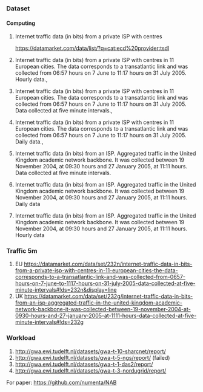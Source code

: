 ### Dataset 

#### Computing 

1. Internet traffic data (in bits) from a private ISP with centres 
    
    https://datamarket.com/data/list/?q=cat:ecd%20provider:tsdl
    

1. Internet traffic data (in bits) from a private ISP with centres in 11 European cities. 
The data corresponds to a transatlantic link and was collected from 06:57 hours on 7 June to 11:17 hours on 31 July 2005. Hourly data.,

2. Internet traffic data (in bits) from a private ISP with centres in 11 European cities. 
The data corresponds to a transatlantic link and was collected from 06:57 hours on 7 June to 11:17 hours on 31 July 2005. Data collected at five minute intervals.,

3. Internet traffic data (in bits) from a private ISP with centres in 11 European cities. 
The data corresponds to a transatlantic link and was collected from 06:57 hours on 7 June to 11:17 hours on 31 July 2005. Daily data.,

4. Internet traffic data (in bits) from an ISP. Aggregated traffic in the United Kingdom academic network backbone. It was collected between 19 November 2004, at 09:30 hours and 27 January 2005, at 11:11 hours. Data collected at five minute intervals.

5. Internet traffic data (in bits) from an ISP. Aggregated traffic in the United Kingdom academic network backbone. It was collected between 19 November 2004, at 09:30 hours and 27 January 2005, at 11:11 hours. Daily data

6. Internet traffic data (in bits) from an ISP. Aggregated traffic in the United Kingdom academic network backbone. It was collected between 19 November 2004, at 09:30 hours and 27 January 2005, at 11:11 hours. Hourly data



### Traffic 5m
1. EU
    https://datamarket.com/data/set/232n/internet-traffic-data-in-bits-from-a-private-isp-with-centres-in-11-european-cities-the-data-corresponds-to-a-transatlantic-link-and-was-collected-from-0657-hours-on-7-june-to-1117-hours-on-31-july-2005-data-collected-at-five-minute-intervals#!ds=232n&display=line
2. UK
    https://datamarket.com/data/set/232g/internet-traffic-data-in-bits-from-an-isp-aggregated-traffic-in-the-united-kingdom-academic-network-backbone-it-was-collected-between-19-november-2004-at-0930-hours-and-27-january-2005-at-1111-hours-data-collected-at-five-minute-intervals#!ds=232g
    
### Workload 
1. http://gwa.ewi.tudelft.nl/datasets/gwa-t-10-sharcnet/report/
2. http://gwa.ewi.tudelft.nl/datasets/gwa-t-5-ngs/report/      (failed)
3. http://gwa.ewi.tudelft.nl/datasets/gwa-t-1-das2/report/
4. http://gwa.ewi.tudelft.nl/datasets/gwa-t-3-nordugrid/report/



For paper:  https://github.com/numenta/NAB



